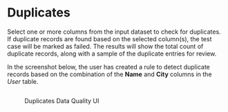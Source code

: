 # Duplicates

Select one or more columns from the input dataset to check for duplicates. If duplicate records are found based on the selected column(s), the test case will be marked as failed. The results will show the total count of duplicate records, along with a sample of the duplicate entries for review.



In the screenshot below, the user has created a rule to detect duplicate records based on the combination of the **Name** and **City** columns in the _User_ table.

<figure><img src="../../../../.gitbook/assets/Screenshot 2024-09-26 at 6.17.20 PM.png" alt=""><figcaption><p>Duplicates Data Quality UI</p></figcaption></figure>



